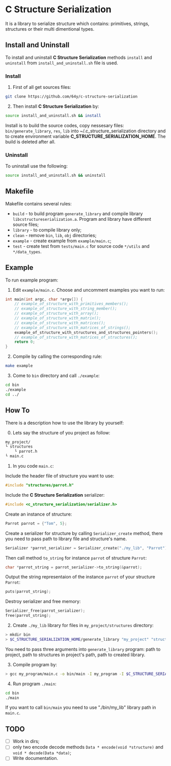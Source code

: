 # C Structure Serialization

It is a library to serialize structure which contains: primitives, strings, structures or their multi dimentional types.

## Install and Uninstall

To install and uninstall **C Structure Serialization** methods `install` and `uninstall` from `install_and_uninstall.sh` file is used.

### Install
1. First of all get sources files:
```bash
git clone https://github.com/64y/c-structure-serialization
```
2. Then install **C Structure Serialization** by:
```bash
source install_and_uninstall.sh && install
```

Install is to build the source codes, copy nessesary files: `bin/generate_library`, `res`, `lib` into ~/.c_structure_serialization directory and to create environment variable **C_STRUCTURE_SERIALIZATION_HOME**. The build is deleted after all.

### Uninstall

To uninstall use the following:
```bash
source install_and_uninstall.sh && uninstall
```

## Makefile

Makefile contains several rules:

* `build` - to build program `generate_library` and compile library `libcstructureserialization.a`. Program and library have different source files;
* `library` - to compile library only;
* `clean` - remove `bin`, `lib`, `obj` directories;
* `example` - create example from `example/main.c`;
* `test` - create test  from `tests/main.c` for source code `*/utils` and `*/data_types`.

## Example
To run example program:

1. Edit `example/main.c`. Choose and uncomment examples you want to run:

```C
int main(int argc, char *argv[]) {
    // example_of_structure_with_primitives_members();
    // example_of_structure_with_string_member();
    // example_of_structure_with_array();
    // example_of_structure_with_matrix();
    // example_of_structure_with_matrices();
    // example_of_structure_with_matrices_of_strings();
    example_of_structure_with_structures_and_structures_pointers();
    // example_of_structure_with_matrices_of_structures();
    return 0;
}
```

2. Compile by calling the corresponding rule:
```bash
make example
```

3. Come to `bin` directory and call `./example`:
```bash
cd bin
./example
cd ../
```


## How To

There is a description how to use the library by yourself:

0. Lets say the structure of you project as follow:
```bash
my_project/
└ structures
    └ parrot.h
└ main.c
```

1. In you code `main.c`:

Include the header file of structure you want to use:
```C
#include "structures/parrot.h"
```

Include the  **C Structure Serialization** serializer:
```C
#include <c_structure_serialization/serializer.h>
```

Create an instance of structure:
```C
Parrot parrot = {"Tom", 5};
```

Create a serializer for structure by calling ```Serializer_create``` method, there you need to pass path to library file and structure's name.
```C
Serializer *parrot_serializer = Serializer_create("./my_lib", "Parrot");
```

Then call method `to_string` for instance `parrot` of structure `Parrot`:
```C
char *parrot_string = parrot_serializer->to_string(&parrot);
```

Output the string representaion of the instance `parrot` of your structure `Parrot`:
```C
puts(parrot_string);
```

Destroy serializer and free memory:
```C
Serializer_free(parrot_serializer);
free(parrot_string);
```

2. Create `./my_lib` library for files in `my_project/structures` directory:
```bash
> mkdir bin
> $C_STRUCTURE_SERIALIZATION_HOME/generate_library "my_project" "structures" "bin/my_lib"
```
You need to pass three arguments into `generate_library` program: path to project, path to structures in project's path, path to created library.

3. Compile program by:
```bash
> gcc my_program/main.c -o bin/main -I my_program -I $C_STRUCTURE_SERIALIZATION_HOME/include -L $C_STRUCTURE_SERIALIZATION_HOME -lcstructureserialization -ldl
```

4. Run program `./main`:
```bash
cd bin
./main
```

If you want to call `bin/main` you need to use "./bin/my_lib" library path in `main.c`.

## TODO
 - [ ] Work in dirs;
 - [ ] only two encode decode methods ```Data * encode(void *structure)``` and ```void * decode(Data *data)```;
 - [ ] Write documentation.

